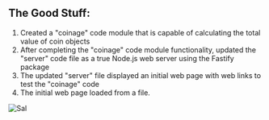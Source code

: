 ## The Good Stuff:
1. Created a "coinage" code module that is capable of calculating the total value of coin objects
2. After completing the "coinage" code module functionality, updated the "server" code file as a true Node.js web server using the Fastify package
3. The updated "server" file displayed an initial web page with web links to test the "coinage" code
4. The initial web page loaded from a file.

![Sal](https://static.wikia.nocookie.net/impracticaljokers/images/d/d2/Sal.png/revision/latest/scale-to-width-down/361?cb=20190604013345)
